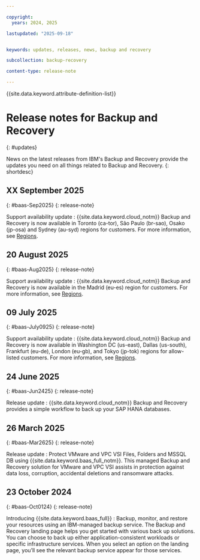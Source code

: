 ```yaml
---

copyright:
  years: 2024, 2025

lastupdated: "2025-09-18"


keywords: updates, releases, news, backup and recovery

subcollection: backup-recovery

content-type: release-note

---
```


{{site.data.keyword.attribute-definition-list}}

# Release notes for Backup and Recovery
{: #updates}

News on the latest releases from IBM's Backup and Recovery provide the updates you need on all things related to Backup and Recovery.
{: shortdesc}

## XX September 2025
{: #baas-Sep2025}
{: release-note}

Support availability update
:  {{site.data.keyword.cloud_notm}} Backup and Recovery is now available in Toronto (ca-tor), São Paulo (br-sao), Osako (jp-osa) and Sydney (au-syd) regions for customers. For more information, see [Regions](/docs/backup-recovery?topic=backup-recovery-service-availability&interface=cli#service-availability-region).

## 20 August 2025
{: #baas-Aug2025}
{: release-note}

Support availability update
:  {{site.data.keyword.cloud_notm}} Backup and Recovery is now available in the Madrid (eu-es) region for customers. For more information, see [Regions](/docs/backup-recovery?topic=backup-recovery-service-availability&interface=cli#service-availability-region).

## 09 July 2025
{: #baas-July0925}
{: release-note}

Support availability update
:  {{site.data.keyword.cloud_notm}} Backup and Recovery is now available in Washington DC (us-east), Dallas (us-south), Frankfurt (eu-de), London (eu-gb), and Tokyo (jp-tok) regions for allow-listed customers. For more information, see [Regions](/docs/backup-recovery?topic=backup-recovery-service-availability&interface=cli#service-availability-region).

## 24 June 2025
{: #baas-Jun2425}
{: release-note}

Release update
:  {{site.data.keyword.cloud_notm}} Backup and Recovery provides a simple workflow to back up your SAP HANA databases.

## 26 March 2025
{: #baas-Mar2625}
{: release-note}

Release update
:  Protect VMware and VPC VSI Files, Folders and MSSQL DB using {{site.data.keyword.baas_full_notm}}.
This managed Backup and Recovery solution for VMware and VPC VSI assists in protection against data loss, corruption, accidental deletions and ransomware attacks.

## 23 October 2024
{: #baas-Oct0124}
{: release-note}

Introducing {{site.data.keyword.baas_full}}
:  Backup, monitor, and restore your resources using an IBM-managed backup service. The Backup and Recovery landing page helps you get started with various back up solutions. You can choose to back up either application-consistent workloads or specific infrastructure services. When you select an option on the landing page, you’ll see the relevant backup service appear for those services.
